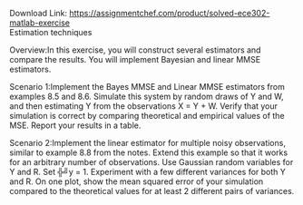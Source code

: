 Download Link: https://assignmentchef.com/product/solved-ece302-matlab-exercise
<br>
Estimation techniques

Overview:In this exercise, you will construct several estimators and compare the results. You will implement Bayesian and linear MMSE estimators.

Scenario 1:Implement the Bayes MMSE and Linear MMSE estimators from examples 8.5 and 8.6. Simulate this system by random draws of Y and W, and then estimating Y from the observations X = Y + W. Verify that your simulation is correct by comparing theoretical and empirical values of the MSE. Report your results in a table.

Scenario 2:Implement the linear estimator for multiple noisy observations, similar to example 8.8 from the notes. Extend this example so that it works for an arbitrary number of observations. Use Gaussian random variables for Y and R. Set ╬╝y = 1. Experiment with a few different variances for both Y and R. On one plot, show the mean squared error of your simulation compared to the theoretical values for at least 2 different pairs of variances.